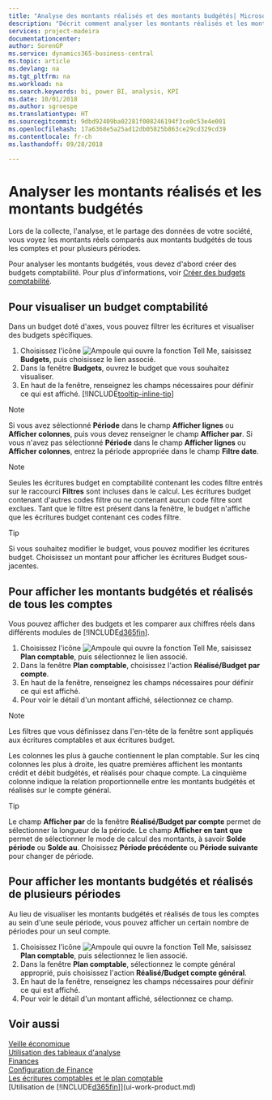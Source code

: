 ```yaml
---
title: "Analyse des montants réalisés et des montants budgétés| Microsoft Docs"
description: "Décrit comment analyser les montants réalisés et les montants budgétés."
services: project-madeira
documentationcenter: 
author: SorenGP
ms.service: dynamics365-business-central
ms.topic: article
ms.devlang: na
ms.tgt_pltfrm: na
ms.workload: na
ms.search.keywords: bi, power BI, analysis, KPI
ms.date: 10/01/2018
ms.author: sgroespe
ms.translationtype: HT
ms.sourcegitcommit: 9dbd92409ba02281f008246194f3ce0c53e4e001
ms.openlocfilehash: 17a6368e5a25ad12db05825b863ce29cd329cd39
ms.contentlocale: fr-ch
ms.lasthandoff: 09/28/2018

---
```

# <a name="analyze-actual-amounts-versus-budgeted-amounts"></a>Analyser les montants réalisés et les montants budgétés
Lors de la collecte, l'analyse, et le partage des données de votre société, vous voyez les montants réels comparés aux montants budgétés de tous les comptes et pour plusieurs périodes.

Pour analyser les montants budgétés, vous devez d'abord créer des budgets comptabilité. Pour plus d'informations, voir [Créer des budgets comptabilité](finance-how-create-budgets.md).

## <a name="to-view-a-gl-budget"></a>Pour visualiser un budget comptabilité
Dans un budget doté d'axes, vous pouvez filtrer les écritures et visualiser des budgets spécifiques.

1. Choisissez l'icône ![Ampoule qui ouvre la fonction Tell Me](media/ui-search/search_small.png "Dites-moi ce que vous voulez faire"), saisissez **Budgets**, puis choisissez le lien associé.
2. Dans la fenêtre **Budgets**, ouvrez le budget que vous souhaitez visualiser.  
3. En haut de la fenêtre, renseignez les champs nécessaires pour définir ce qui est affiché. [!INCLUDE[tooltip-inline-tip](includes/tooltip-inline-tip_md.md)]

> [!NOTE]  
>   Si vous avez sélectionné **Période** dans le champ **Afficher lignes** ou **Afficher colonnes**, puis vous devez renseigner le champ **Afficher par**. Si vous n'avez pas sélectionné **Période** dans le champ **Afficher lignes** ou **Afficher colonnes**, entrez la période appropriée dans le champ **Filtre date**.  

> [!NOTE]  
>   Seules les écritures budget en comptabilité contenant les codes filtre entrés sur le raccourci **Filtres** sont incluses dans le calcul. Les écritures budget contenant d'autres codes filtre ou ne contenant aucun code filtre sont exclues. Tant que le filtre est présent dans la fenêtre, le budget n'affiche que les écritures budget contenant ces codes filtre.  

> [!TIP]  
>   Si vous souhaitez modifier le budget, vous pouvez modifier les écritures budget. Choisissez un montant pour afficher les écritures Budget sous-jacentes.

## <a name="to-view-actual-and-budgeted-amounts-for-all-accounts"></a>Pour afficher les montants budgétés et réalisés de tous les comptes  
Vous pouvez afficher des budgets et les comparer aux chiffres réels dans différents modules de [!INCLUDE[d365fin](includes/d365fin_md.md)].

1. Choisissez l'icône ![Ampoule qui ouvre la fonction Tell Me](media/ui-search/search_small.png "Dites-moi ce que vous voulez faire"), saisissez **Plan comptable**, puis sélectionnez le lien associé.  
2. Dans la fenêtre **Plan comptable**, choisissez l'action **Réalisé/Budget par compte**.
3. En haut de la fenêtre, renseignez les champs nécessaires pour définir ce qui est affiché.  
4. Pour voir le détail d'un montant affiché, sélectionnez ce champ.  

> [!NOTE]  
>   Les filtres que vous définissez dans l'en-tête de la fenêtre sont appliqués aux écritures comptables et aux écritures budget.

Les colonnes les plus à gauche contiennent le plan comptable. Sur les cinq colonnes les plus à droite, les quatre premières affichent les montants crédit et débit budgétés, et réalisés pour chaque compte. La cinquième colonne indique la relation proportionnelle entre les montants budgétés et réalisés sur le compte général.  

> [!TIP]  
>   Le champ **Afficher par** de la fenêtre **Réalisé/Budget par compte** permet de sélectionner la longueur de la période. Le champ **Afficher en tant que** permet de sélectionner le mode de calcul des montants, à savoir **Solde période** ou **Solde au**. Choisissez **Période précédente** ou **Période suivante** pour changer de période.  

## <a name="to-view-actual-and-budgeted-amounts-for-several-periods"></a>Pour afficher les montants budgétés et réalisés de plusieurs périodes  
Au lieu de visualiser les montants budgétés et réalisés de tous les comptes au sein d'une seule période, vous pouvez afficher un certain nombre de périodes pour un seul compte.  

1. Choisissez l'icône ![Ampoule qui ouvre la fonction Tell Me](media/ui-search/search_small.png "Dites-moi ce que vous voulez faire"), saisissez **Plan comptable**, puis sélectionnez le lien associé.  
2. Dans la fenêtre **Plan comptable**, sélectionnez le compte général approprié, puis choisissez l'action **Réalisé/Budget compte général**.  
3. En haut de la fenêtre, renseignez les champs nécessaires pour définir ce qui est affiché.   
4. Pour voir le détail d'un montant affiché, sélectionnez ce champ.  

## <a name="see-also"></a>Voir aussi
[Veille économique](bi.md)  
[Utilisation des tableaux d'analyse](bi-how-work-account-schedule.md)  
[Finances](finance.md)  
[Configuration de Finance](finance-setup-finance.md)  
[Les écritures comptables et le plan comptable](finance-general-ledger.md)  
[Utilisation de [!INCLUDE[d365fin](includes/d365fin_md.md)]](ui-work-product.md)  

